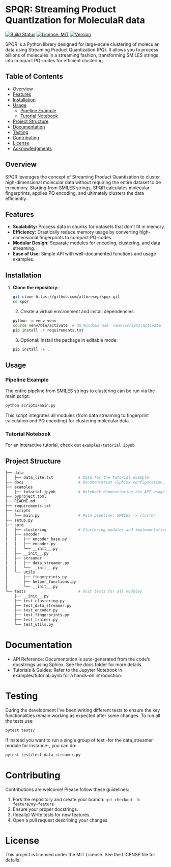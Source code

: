 # SPQR: Streaming Product QuantIzation for MoleculaR data

[![Build Status](https://img.shields.io/badge/build-passing-brightgreen)](https://github.com/afloresep/SPiQ/blob/master/.github/workflows/test.yml)
[![License: MIT](https://img.shields.io/badge/License-MIT-yellow.svg)](https://opensource.org/licenses/MIT)
[![Version](https://img.shields.io/badge/version-0.1.0-blue)](https://github.com/afloresep/SPiQ)

SPQR is a Python library designed for large-scale clustering of molecular data using Streaming Product Quantization (PQ). It allows you to process billions of molecules in a streaming fashion, transforming SMILES strings into compact PQ-codes for efficient clustering.

## Table of Contents

- [Overview](#overview)
- [Features](#features)
- [Installation](#installation)
- [Usage](#usage)
  - [Pipeline Example](#pipeline-example)
  - [Tutorial Notebook](#tutorial-notebook)
- [Project Structure](#project-structure)
- [Documentation](#documentation)
- [Testing](#testing)
- [Contributing](#contributing)
- [License](#license)
- [Acknowledgments](#acknowledgments)

## Overview

SPQR leverages the concept of Streaming Product Quantization to cluster high-dimensional molecular data without requiring the entire dataset to be in memory. Starting from SMILES strings, SPQR calculates molecular fingerprints, applies PQ encoding, and ultimately clusters the data efficiently.

## Features

- **Scalability:** Process data in chunks for datasets that don't fit in memory.
- **Efficiency:** Drastically reduce memory usage by converting high-dimensional fingerprints to compact PQ-codes.
- **Modular Design:** Separate modules for encoding, clustering, and data streaming.
- **Ease of Use:** Simple API with well-documented functions and usage examples.

## Installation

1. **Clone the repository:**

   ```bash
   git clone https://github.com/afloresep/spqr.git
   cd spqr
   ```

	2.	Create a virtual environment and install dependencies:

    ```bash
    python -m venv venv
    source venv/bin/activate  # On Windows use `venv\Scripts\activate`
    pip install -r requirements.txt
    ```

	3.	Optional: Install the package in editable mode:

    ```bash
    pip install -e . 
    ```

## Usage

### Pipeline Example

The entire pipeline from SMILES strings to clustering can be run via the main script:

```bash
python scripts/main.py
```

This script integrates all modules (from data streaming to fingerprint calculation and PQ encoding) for clustering molecular data.

### Tutorial Notebook

For an interactive tutorial, check out `examples/tutorial.ipynb`. 

## Project Structure

```bash
├── data
│   ├── data_lite.txt           # Data for the tutorial example
├── docs                        # Documentation (Sphinx configuration, guides, etc.)
├── examples
│   ├── tutorial.ipynb          # Notebook demonstrating the API usage
├── pyproject.toml
├── README.md
├── requirements.txt
├── scripts
│   └── main.py                 # Main pipeline: SMILES -> cluster
├── setup.py
├── spiq
│   ├── clustering              # Clustering modules and implementations
│   ├── encoder
│   │   ├── encoder_base.py
│   │   ├── encoder.py
│   │   └── __init__.py
│   ├── __init__.py
│   ├── streamer
│   │   ├── data_streamer.py
│   │   └── __init__.py
│   └── utils
│       ├── fingerprints.py
│       ├── helper_functions.py
│       └── __init__.py
└── tests                       # Unit tests for all modules
    ├── __init__.py
    ├── test_clustering.py
    ├── test_data_streamer.py
    ├── test_encoder.py
    ├── test_fingerprints.py
    ├── test_trainer.py
    └── test_utils.py
```

# Documentation
- API Reference: Documentation is auto-generated from the code’s docstrings using Sphinx. See the docs folder for more details.
- Tutorials & Guides: Refer to the Jupyter Notebook in examples/tutorial.ipynb for a hands-on introduction.

# Testing

During the development I've been writing different tests to ensure the key functionalities remain working as expected after some changes. To run all the tests use:

```bash
pytest tests/
```

If instead you want to run a single group of test -for the data_streamer module for instance-, you can do: 

```bash
pytest test/test_data_streamer.py
```


# Contributing
Contributions are welcome! Please follow these guidelines:
1.	Fork the repository and create your branch: `git checkout -b feature/my-feature`
2.	Ensure your proper docstrings.
3.	(Ideally) Write tests for new features.
4.	Open a pull request describing your changes.

# License
This project is licensed under the MIT License. See the LICENSE file for details.

